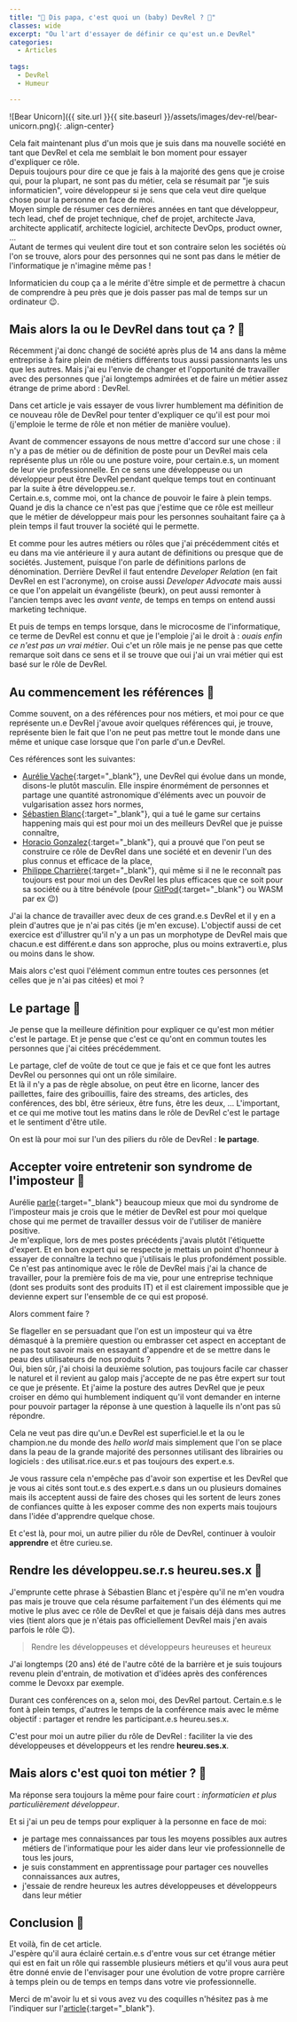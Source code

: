 ```yaml
---
title: "🥑 Dis papa, c'est quoi un (baby) DevRel ? 🦄"
classes: wide
excerpt: "Ou l'art d'essayer de définir ce qu'est un.e DevRel"
categories:
  - Articles
  
tags:
  - DevRel
  - Humeur

---
```

<meta content="{{ {{ site.url }}{{ site.baseurl }}/assets/images/dev-rel/bear-unicorn.png" property="og:image">
![Bear Unicorn]({{ site.url }}{{ site.baseurl }}/assets/images/dev-rel/bear-unicorn.png){: .align-center}

Cela fait maintenant plus d'un mois que je suis dans ma nouvelle société en tant que DevRel et cela me semblait le bon moment pour essayer d'expliquer ce rôle.  
Depuis toujours pour dire ce que je fais à la majorité des gens que je croise qui, pour la plupart, ne sont pas du métier, cela se résumait par "je suis informaticien", voire développeur si je sens que cela veut dire quelque chose pour la personne en face de moi.  
Moyen simple de résumer ces dernières années en tant que développeur, tech lead, chef de projet technique, chef de projet, architecte Java, architecte applicatif, architecte logiciel, architecte DevOps, product owner, ...  
Autant de termes qui veulent dire tout et son contraire selon les sociétés où l'on se trouve, alors pour des personnes qui ne sont pas dans le métier de l'informatique je n'imagine même pas !

Informaticien du coup ça a le mérite d'être simple et de permettre à chacun de comprendre à peu près que je dois passer pas mal de temps sur un ordinateur 😉.

## Mais alors la ou le DevRel dans tout ça ? 🦄

Récemment j'ai donc changé de société après plus de 14 ans dans la même entreprise à faire plein de métiers différents tous aussi passionnants les uns que les autres.
Mais j'ai eu l'envie de changer et l'opportunité de travailler avec des personnes que j'ai longtemps admirées et de faire un métier assez étrange de prime abord : DevRel.

Dans cet article je vais essayer de vous livrer humblement ma définition de ce nouveau rôle de DevRel pour tenter d'expliquer ce qu'il est pour moi (j'emploie le terme de rôle et non métier de manière voulue).

Avant de commencer essayons de nous mettre d'accord sur une chose : il n'y a pas de métier ou de définition de poste pour un DevRel mais cela représente plus un rôle ou une posture voire, pour certain.e.s, un moment de leur vie professionnelle.
En ce sens une développeuse ou un développeur peut être DevRel pendant quelque temps tout en continuant par la suite à être développeu.se.r.  
Certain.e.s, comme moi, ont la chance de pouvoir le faire à plein temps.
Quand je dis la chance ce n'est pas que j'estime que ce rôle est meilleur que le métier de développeur mais pour les personnes souhaitant faire ça à plein temps il faut trouver la société qui le permette.

Et comme pour les autres métiers ou rôles que j'ai précédemment cités et eu dans ma vie antérieure il y aura autant de définitions ou presque que de sociétés.
Justement, puisque l'on parle de définitions parlons de dénomination.
Derrière DevRel il faut entendre _Developer Relation_ (en fait DevRel en est l'acronyme), on croise aussi _Developer Advocate_ mais aussi ce que l'on appelait un évangéliste (beurk), on peut aussi remonter à l'ancien temps avec les _avant vente_, de temps en temps on entend aussi marketing technique.

Et puis de temps en temps lorsque, dans le microcosme de l'informatique, ce terme de DevRel est connu et que je l'emploie j'ai le droit à : _ouais enfin ce n'est pas un vrai métier_.
Oui c'et un rôle mais je ne pense pas que cette remarque soit dans ce sens et il se trouve que oui j'ai un vrai métier qui est basé sur le rôle de DevRel.

## Au commencement les références 🤩
Comme souvent, on a des références pour nos métiers, et moi pour ce que représente un.e DevRel j'avoue avoir quelques références qui, je trouve, représente bien le fait que l'on ne peut pas mettre tout le monde dans une même et unique case lorsque que l'on parle d'un.e DevRel.

Ces références sont les suivantes:
 - [Aurélie Vache](https://twitter.com/aurelievache){:target="_blank"}, une DevRel qui évolue dans un monde, disons-le plutôt masculin. Elle inspire énormément de personnes et partage une quantité astronomique d'éléments avec un pouvoir de vulgarisation assez hors normes,
 - [Sébastien Blanc](https://twitter.com/sebi2706){:target="_blank"}, qui a tué le game sur certains happening mais qui est pour moi un des meilleurs DevRel que je puisse connaître,
 - [Horacio Gonzalez](https://twitter.com/LostInBrittany){:target="_blank"}, qui a prouvé que l'on peut se construire ce rôle de DevRel dans une société et en devenir l'un des plus connus et efficace de la place,
 - [Philippe Charrière](https://twitter.com/k33g_org){:target="_blank"}, qui même si il ne le reconnaît pas toujours est pour moi un des DevRel les plus efficaces que ce soit pour sa société ou à titre bénévole (pour [GitPod](https://gitpod.io/){:target="_blank"} ou WASM par ex 😉) 

J'ai la chance de travailler avec deux de ces grand.e.s DevRel et il y en a plein d'autres que je n'ai pas cités (je m'en excuse).
L'objectif aussi de cet exercice est d'illustrer qu'il n'y a un pas un morphotype de DevRel mais que chacun.e est différent.e dans son approche, plus ou moins extraverti.e, plus ou moins dans le show.

Mais alors c'est quoi l'élément commun entre toutes ces personnes (et celles que je n'ai pas citées) et moi ?

## Le partage 🤝
Je pense que la meilleure définition pour expliquer ce qu'est mon métier c'est le partage.
Et je pense que c'est ce qu'ont en commun toutes les personnes que j'ai citées précédemment.

Le partage, clef de voûte de tout ce que je fais et ce que font les autres DevRel ou personnes qui ont un rôle similaire.  
Et là il n'y a pas de règle absolue, on peut être en licorne, lancer des paillettes, faire des gribouillis, faire des streams, des articles, des conférences, des bbl, être sérieux, être funs, être les deux, ...
L'important, et ce qui me motive tout les matins dans le rôle de DevRel c'est le partage et le sentiment d'être utile.

On est là pour moi sur l'un des piliers du rôle de DevRel : **le partage**.

## Accepter voire entretenir son syndrome de l'imposteur 🥸
Aurélie [parle](https://noti.st/aurelievache/fjHQOv/tips-pour-combattre-le-syndrome-de-limposteur){:target="_blank"} beaucoup mieux que moi du syndrome de l'imposteur mais je crois que le métier de DevRel est pour moi quelque chose qui me permet de travailler dessus voir de l'utiliser de manière positive.  
Je m'explique, lors de mes postes précédents j'avais plutôt l'étiquette d'expert.
Et en bon expert qui se respecte je mettais un point d'honneur à essayer de connaître la techno que j'utilisais le plus profondément possible. 
Ce n'est pas antinomique avec le rôle de DevRel mais j'ai la chance de travailler, pour la première fois de ma vie, pour une entreprise technique (dont ses produits sont des produits IT) et il est clairement impossible que je devienne expert sur l'ensemble de ce qui est proposé.

Alors comment faire ?

Se flageller en se persuadant que l'on est un imposteur qui va être démasqué à la première question ou embrasser cet aspect en acceptant de ne pas tout savoir mais en essayant d'appendre et de se mettre dans le peau des utilisateurs de nos produits ?  
Oui, bien sûr, j'ai choisi la deuxième solution, pas toujours facile car chasser le naturel et il revient au galop mais j'accepte de ne pas être expert sur tout ce que je présente.
Et j'aime la posture des autres DevRel que je peux croiser en démo qui humblement indiquent qu'il vont demander en interne pour pouvoir partager la réponse à une question à laquelle ils n'ont pas sû répondre.

Cela ne veut pas dire qu'un.e DevRel est superficiel.le et la ou le champion.ne du monde des _hello world_ mais simplement que l'on se place dans la peau de la grande majorité des personnes utilisant des librairies ou logiciels : des utilisat.rice.eur.s et pas toujours des expert.e.s.

Je vous rassure cela n'empêche pas d'avoir son expertise et les DevRel que je vous ai cités sont tout.e.s des expert.e.s dans un ou plusieurs domaines mais ils acceptent aussi de faire des choses qui les sortent de leurs zones de confiances quitte à les exposer comme des non experts mais toujours dans l'idée d'apprendre quelque chose.

Et c'est là, pour moi, un autre pilier du rôle de DevRel, continuer à vouloir **apprendre** et être curieu.se.

## Rendre les développeu.se.r.s heureu.ses.x 🥳
J'emprunte cette phrase à Sébastien Blanc et j'espère qu'il ne m'en voudra pas mais je trouve que cela résume parfaitement l'un des éléments qui me motive le plus avec ce rôle de DevRel et que je faisais déjà dans mes autres vies (tient alors que je n'étais pas officiellement DevRel mais j'en avais parfois le rôle 😉).
> Rendre les développeuses et développeurs heureuses et heureux

J'ai longtemps (20 ans) été de l'autre côté de la barrière et je suis toujours revenu plein d'entrain, de motivation et d'idées après des conférences comme le Devoxx par exemple.

Durant ces conférences on a, selon moi, des DevRel partout.
Certain.e.s le font à plein temps, d'autres le temps de la conférence mais avec le même objectif : partager et rendre les participant.e.s heureu.ses.x.

C'est pour moi un autre pilier du rôle de DevRel : faciliter la vie des développeuses et développeurs et les rendre **heureu.ses.x**.

## Mais alors c'est quoi ton métier ? 🤗

Ma réponse sera toujours la même pour faire court : _informaticien et plus particulièrement développeur_.

Et si j'ai un peu de temps pour expliquer à la personne en face de moi:
 - je partage mes connaissances par tous les moyens possibles aux autres métiers de l'informatique pour les aider dans leur vie professionnelle de tous les jours,
 - je suis constamment en apprentissage pour partager ces nouvelles connaissances aux autres,
 - j'essaie de rendre heureux les autres développeuses et développeurs dans leur métier


## Conclusion 🧐

Et voilà, fin de cet article.  
J'espère qu'il aura éclairé certain.e.s d'entre vous sur cet étrange métier qui est en fait un rôle qui rassemble plusieurs métiers et qu'il vous aura peut être donné envie de l'envisager pour une évolution de votre propre carrière à temps plein ou de temps en temps dans votre vie professionnelle.

Merci de m'avoir lu et si vous avez vu des coquilles n'hésitez pas à me l'indiquer sur l'[article](https://github.com/philippart-s/blog){:target="_blank"}. 
